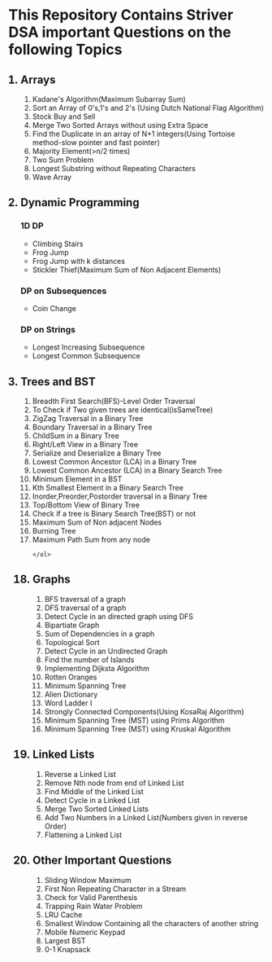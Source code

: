 <h1>This Repository Contains  Striver DSA important Questions on the following Topics</h1>

<ol>
  <h2><li>Arrays</li></h2>
  <ol type="1">
    <li>Kadane's Algorithm(Maximum Subarray Sum)</li>
    <li>Sort an Array of 0's,1's and 2's (Using Dutch National Flag Algorithm)</li>
    <li>Stock Buy and Sell</li>
    <li>Merge Two Sorted Arrays without using Extra Space</li>
    <li>Find the Duplicate in an array of N+1 integers(Using Tortoise method-slow pointer and fast pointer)</li>
    <li>Majority Element(>n/2 times)</li>
    <li>Two Sum Problem</li>
    <li>Longest Substring without Repeating Characters </li>
    <li>Wave Array</li>
    
    
  </ol>
  <h2><li>Dynamic Programming</li></h2>
  <h3>1D DP</h3>
    <ul>
      <li>Climbing Stairs</li>
      <li>Frog Jump</li>
      <li>Frog Jump with k distances</li>
      <li>Stickler Thief(Maximum Sum of Non Adjacent Elements)</li>
    </ul>
  <h3>DP on Subsequences</h3>
  <ul>
    <li>Coin Change</li>
  </ul>
  <h3>DP on Strings</h3>
  <ul>
    <li>Longest Increasing Subsequence</li>
    <li>Longest Common Subsequence</li>
  </ul>
      
  <h2><li>Trees and BST</li></h2>
    <ol type="1">
      <li>Breadth First Search(BFS)-Level Order Traversal</li>
      <li>To Check if Two given trees are identical(isSameTree)</li>
      <li>ZigZag Traversal in a Binary Tree</li>
      <li>Boundary Traversal in a Binary Tree</li>
      <li>ChildSum in a Binary Tree</li>
      <li>Right/Left View in a Binary Tree</li>
      <li>Serialize and Deserialize a Binary Tree</li>
      <li>Lowest Common Ancestor (LCA) in a Binary Tree</li>
      <li>Lowest Common Ancestor (LCA) in a Binary Search Tree</li>
      <li>Minimum Element in a BST</li>
      <li>Kth Smallest Element in a Binary Search Tree</li> 
      <li>Inorder,Preorder,Postorder traversal in a Binary Tree</li>
      <li>Top/Bottom View of Binary Tree</li>
      <li>Check if a tree is Binary Search Tree(BST) or not</li>
      <li>Maximum Sum of Non adjacent Nodes</li>
      <li>Burning Tree</li>
      <li>Maximum Path Sum from any node</li>
   
    </ol>

  <h2><li>Graphs</li></h2>
    <ol type="1">
      <li>BFS traversal of a graph</li>
      <li>DFS traversal of a graph</li>
      <li>Detect Cycle in an directed graph using DFS</li>
      <li>Bipartiate Graph</li>
      <li>Sum of Dependencies in a graph</li>
      <li>Topological Sort</li>
      <li>Detect Cycle in an Undirected Graph</li>
      <li>Find the number of Islands</li>
      <li>Implementing Dijksta Algorithm</li>
      <li>Rotten Oranges</li>
      <li>Minimum Spanning Tree</li>
      <li>Alien Dictionary</li>
      <li>Word Ladder I</li>
      <li>Strongly Connected Components(Using KosaRaj Algorithm)</li>
      <li>Minimum Spanning Tree (MST) using Prims Algorithm</li>
      <li>Minimum Spanning Tree (MST) using Kruskal Algorithm</li>
    </ol>
  <h2><li>Linked Lists</li></h2>
    <ol type="1">
      <li>Reverse a Linked List</li>
      <li>Remove Nth node from end of Linked List</li>
      <li>Find Middle of the Linked List</li>
      <li>Detect Cycle in a Linked List</li>
      <li>Merge Two Sorted Linked Lists</li>
      <li>Add Two Numbers in a Linked List(Numbers given in reverse Order)</li>
      <li>Flattening a Linked List</li>
    </ol>

  <h2><li>Other Important Questions</li></h2>
    <ol type="1">
      <li>Sliding Window Maximum</li>
      <li>First Non Repeating Character in a Stream</li>
      <li>Check for Valid Parenthesis</li>
      <li>Trapping Rain Water Problem</li>
      <li>LRU Cache</li>
      <li>Smallest Window Containing all the characters of another string</li>
      <li>Mobile Numeric Keypad</li>
      <li>Largest BST</li>  
      <li>0-1 Knapsack</li>
    </ol>
</ol>
